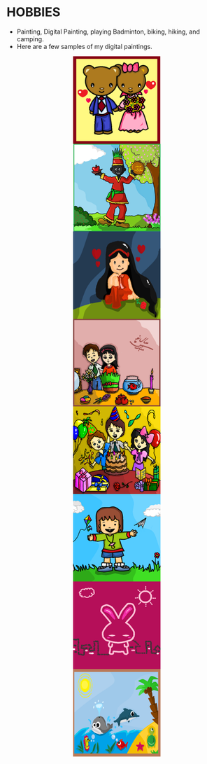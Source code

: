 HOBBIES
=======
* Painting, Digital Painting, playing Badminton, biking, hiking, and camping.
* Here are a few samples of my digital paintings.

<img src="images/1.bmp" alt="Sample Painting 1" height="200" width="200" style="margin:0 auto;display:block;" title="Sample Painting 1">
<img src="images/2.bmp" alt="Sample Painting 2" height="200" width="200" style="margin:0 auto;display:block;" title="Sample Painting 2">
<img src="images/3.bmp" alt="Sample Painting 3" height="200" width="200" style="margin:0 auto;display:block;" title="Sample Painting 3">
<img src="images/4.bmp" alt="Sample Painting 4" height="200" width="200" style="margin:0 auto;display:block;" title="Sample Painting 4">

<img src="images/5.bmp" alt="Sample Painting 5" height="200" width="200" style="margin:0 auto;display:block;" title="Sample Painting 5">
<img src="images/6.bmp" alt="Sample Painting 6" height="200" width="200" style="margin:0 auto;display:block;" title="Sample Painting 6">
<img src="images/7.bmp" alt="Sample Painting 7" height="200" width="200" style="margin:0 auto;display:block;" title="Sample Painting 7">
<img src="images/8.bmp" alt="Sample Painting 8" height="200" width="200" style="margin:0 auto;display:block;" title="Sample Painting 8">